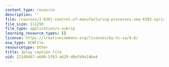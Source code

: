 ```yaml
---
content_type: resource
description: ''
file: /courses/2-830j-control-of-manufacturing-processes-sma-6303-spring-2008/221d6467a6405f63a629d8efd9a146e4_W20WvURZAIE.srt
file_size: 111250
file_type: application/x-subrip
learning_resource_types: []
license: https://creativecommons.org/licenses/by-nc-sa/4.0/
ocw_type: OCWFile
resourcetype: Other
title: 3play caption file
uid: 221d6467-a640-5f63-a629-d8efd9a146e4
---
```

